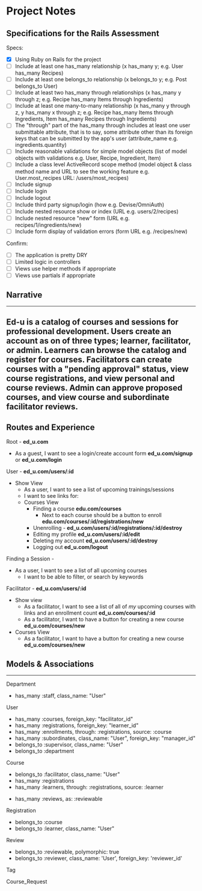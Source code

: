 # Project Notes
## Specifications for the Rails Assessment

Specs:
- [x] Using Ruby on Rails for the project
- [ ] Include at least one has_many relationship (x has_many y; e.g. User has_many Recipes) 
- [ ] Include at least one belongs_to relationship (x belongs_to y; e.g. Post belongs_to User)
- [ ] Include at least two has_many through relationships (x has_many y through z; e.g. Recipe has_many Items through Ingredients)
- [ ] Include at least one many-to-many relationship (x has_many y through z, y has_many x through z; e.g. Recipe has_many Items through Ingredients, Item has_many Recipes through Ingredients)
- [ ] The "through" part of the has_many through includes at least one user submittable attribute, that is to say, some attribute other than its foreign keys that can be submitted by the app's user (attribute_name e.g. ingredients.quantity)
- [ ] Include reasonable validations for simple model objects (list of model objects with validations e.g. User, Recipe, Ingredient, Item)
- [ ] Include a class level ActiveRecord scope method (model object & class method name and URL to see the working feature e.g. User.most_recipes URL: /users/most_recipes)
- [ ] Include signup
- [ ] Include login
- [ ] Include logout
- [ ] Include third party signup/login (how e.g. Devise/OmniAuth)
- [ ] Include nested resource show or index (URL e.g. users/2/recipes)
- [ ] Include nested resource "new" form (URL e.g. recipes/1/ingredients/new)
- [ ] Include form display of validation errors (form URL e.g. /recipes/new)

Confirm:
- [ ] The application is pretty DRY
- [ ] Limited logic in controllers
- [ ] Views use helper methods if appropriate
- [ ] Views use partials if appropriate

## Narrative
---

Ed-u is a catalog of courses and sessions for professional development.  Users create an account as on of three types; learner, facilitator, or admin.  Learners can browse the catalog and register for courses.  Facilitators can create courses with a "pending approval" status, view course registrations, and view personal and course reviews.  Admin can approve proposed courses, and view course and subordinate facilitator reviews.
---
## Routes and Experience

Root - **ed_u.com**
- As a guest, I want to see a login/create account form **ed_u.com/signup** or **ed_u.com/login**

User - **ed_u.com/users/:id**
- Show View
  - As a user, I want to see a list of upcoming trainings/sessions
  - I want to see links for:
  - Courses View
    - Finding a course **edu.com/courses**
      - Next to each course should be a button to enroll **edu.com/courses/:id/registrations/new**
    - Unenrolling - **ed_u.com/users/:id/registrations/:id/destroy**
    - Editing my profile **ed_u.com/users/:id/edit**
    - Deleting my account **ed_u.com/users/:id/destroy**
    - Logging out **ed_u.com/logout**

Finding a Session - 
- As a user, I want to see a list of all upcoming courses
  - I want to be able to filter, or search by keywords

Facilitator - **ed_u.com/users/:id**
- Show view
  - As a facilitator, I want to see a list of all of *my* upcoming courses with links and an enrollment count **ed_u.com/courses/:id**
  - As a facilitator, I want to have a button for creating a new course **ed_u.com/courses/new**
- Courses View
  - As a facilitator, I want to have a button for creating a new course **ed_u.com/courses/new**

## Models & Associations
---
Department
  - has_many :staff, class_name: "User"

User
  - has_many :courses, foreign_key: "facilitator_id"
  - has_many :registrations, foreign_key: "learner_id"
  - has_many :enrollments, through: :registrations, source: :course
  - has_many :subordinates, class_name: "User", foreign_key: "manager_id"
  - belongs_to :supervisor, class_name: "User"
  - belongs_to :department

Course
  - belongs_to :facilitator, class_name: "User"
  - has_many :registrations
  - has_many :learners, through: :registrations, source: :learner
  <!-- - has_many :sessions -->
  - has_many :reviews, as: :reviewable

Registration
  - belongs_to :course
  - belongs_to :learner, class_name: "User"

<!-- Session
  - belongs_to :course -->

Review
  - belongs_to :reviewable, polymorphic: true
  - belongs_to :reviewer, class_name: 'User', foreign_key: 'reviewer_id'

Tag

Course_Request